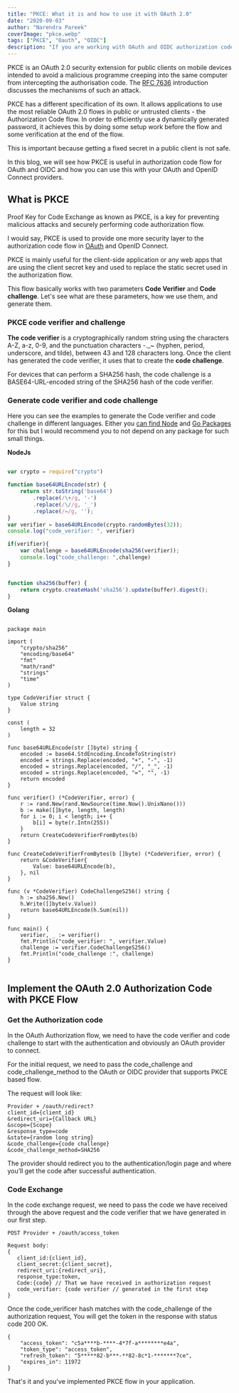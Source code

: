 ```yaml
---
title: "PKCE: What it is and how to use it with OAuth 2.0"
date: "2020-09-03"
author: "Narendra Pareek"
coverImage: "pkce.webp"
tags: ["PKCE", "Oauth", "OIDC"]
description: "If you are working with OAuth and OIDC authorization code flow and want to setup PKCE flow then this article will help you to understand everything about PKCE."
---
```



PKCE is an OAuth 2.0 security extension for public clients on mobile devices intended to avoid a malicious programme creeping into the same computer from intercepting the authorisation code. The [RFC 7636](https://oauth.net/2/pkce/) introduction discusses the mechanisms of such an attack.

PKCE has a different specification of its own. It allows applications to use the most reliable OAuth 2.0 flows in public or untrusted clients - the Authorization Code flow. In order to efficiently use a dynamically generated password, it achieves this by doing some setup work before the flow and some verification at the end of the flow. 

This is important because getting a fixed secret in a public client is not safe.

In this blog, we will see how PKCE is useful in authorization code flow for OAuth and OIDC and how you can use this with your OAuth and OpenID Connect providers.

## What is PKCE

Proof Key for Code Exchange as known as PKCE, is a key for preventing malicious attacks and securely performing code authorization flow.

I would say, PKCE is used to provide one more security layer to the authorization code flow in [OAuth](/oauth2/) and OpenID Connect.

PKCE is mainly useful for the client-side application or any web apps that are using the client secret key and used to replace the static secret used in the authorization flow.

This flow basically works with two parameters **Code Verifier** and **Code challenge**. Let's see what are these parameters, how we use them, and generate them.


### PKCE code verifier and challenge

**The code verifier** is a cryptographically random string using the characters A-Z, a-z, 0-9, and the punctuation characters -._~ (hyphen, period, underscore, and tilde), between 43 and 128 characters long.
Once the client has generated the code verifier, it uses that to create the **code challenge**.

For devices that can perform a SHA256 hash, the code challenge is a BASE64-URL-encoded string of the SHA256 hash of the code verifier.


### Generate code verifier and code challenge

Here you can see the examples to generate the Code verifier and code challenge in different languages. Either you [can find Node](/oAuth-implemenation-using-node/) and [Go Packages](/golang-maps/) for this but I would recommend you to not depend on any package for such small things.


**NodeJs**

```javascript

var crypto = require("crypto")

function base64URLEncode(str) {
    return str.toString('base64')
        .replace(/\+/g, '-')
        .replace(/\//g, '_')
        .replace(/=/g, '');
}
var verifier = base64URLEncode(crypto.randomBytes(32));
console.log("code_verifier: ", verifier)

if(verifier){
    var challenge = base64URLEncode(sha256(verifier));
    console.log("code_challenge: ",challenge)
}


function sha256(buffer) {
    return crypto.createHash('sha256').update(buffer).digest();
}

```

**Golang**

```golang

package main
 
import (
    "crypto/sha256"
    "encoding/base64"
    "fmt"
    "math/rand"
    "strings"
    "time"
)
 
type CodeVerifier struct {
    Value string
}
 
const (
    length = 32
)
 
func base64URLEncode(str []byte) string {
    encoded := base64.StdEncoding.EncodeToString(str)
    encoded = strings.Replace(encoded, "+", "-", -1)
    encoded = strings.Replace(encoded, "/", "_", -1)
    encoded = strings.Replace(encoded, "=", "", -1)
    return encoded
}
 
func verifier() (*CodeVerifier, error) {
    r := rand.New(rand.NewSource(time.Now().UnixNano()))
    b := make([]byte, length, length)
    for i := 0; i < length; i++ {
        b[i] = byte(r.Intn(255))
    }
    return CreateCodeVerifierFromBytes(b)
}
 
func CreateCodeVerifierFromBytes(b []byte) (*CodeVerifier, error) {
    return &CodeVerifier{
        Value: base64URLEncode(b),
    }, nil
}
 
func (v *CodeVerifier) CodeChallengeS256() string {
    h := sha256.New()
    h.Write([]byte(v.Value))
    return base64URLEncode(h.Sum(nil))
}
 
func main() {
    verifier, _ := verifier()
    fmt.Println("code_verifier: ", verifier.Value)
    challenge := verifier.CodeChallengeS256()
    fmt.Println("code_challenge :", challenge)
}
 
```

## Implement the OAuth 2.0 Authorization Code with PKCE Flow 

### Get the Authorization code
In the OAuth Authorization flow, we need to have the code verifier and code challenge to start with the authentication and obviously an OAuth provider to connect.


 For the initial request, we need to pass the code_challenge and code_challenge_method to the OAuth or OIDC provider that supports PKCE based flow.

The request will look like: 

```
Provider + /oauth/redirect?
client_id={client_id}
&redirect_uri={Callback URL}
&scope={Scope}
&response_type=code
&state={random long string}
&code_challenge={code challenge}
&code_challenge_method=SHA256
```

The provider should redirect you to the authentication/login page and where you’ll get the code after successful authentication.

### Code Exchange 

In the code exchange request, we need to pass the code we have received through the above request and the code verifier that we have generated in our first step.

```
POST Provider + /oauth/access_token

Request body:
{
   client_id:{client_id},
   client_secret:{client_secret},
   redirect_uri:{redirect_uri},
   response_type:token,
   Code:{code} // That we have received in authorization request
   code_verifier: {code verifier // generated in the first step
}
```

Once the code_verificer hash matches with the code_challenge of the authorization request, You will get the token in the response with status code 200 OK.

```
{
    "access_token": "c5a****b-****-4*7f-a********e4a",
    "token_type": "access_token",
    "refresh_token": "5*****82-b***-**82-8c*1-*******7ce",
    "expires_in": 11972
}

```

That's it and you've implemented PKCE flow in your application.